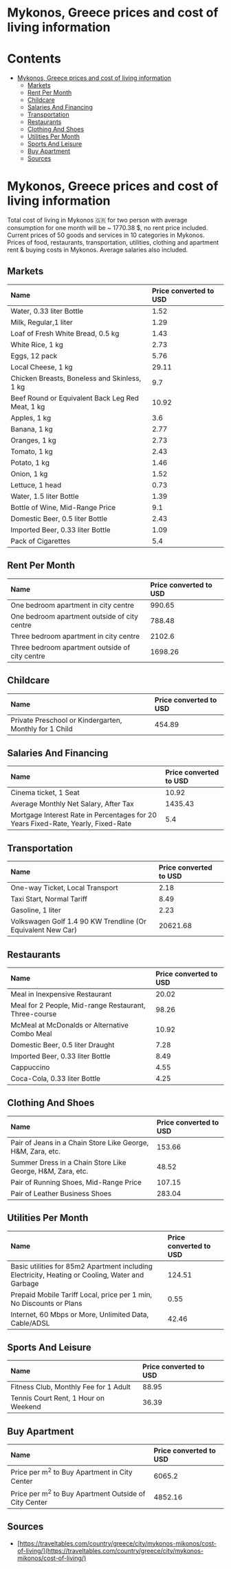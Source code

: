 
Mykonos, Greece prices and cost of living information
=====================================================

Contents
========

* [Mykonos, Greece prices and cost of living information](#mykonos-greece-prices-and-cost-of-living-information)
	* [Markets](#markets)
	* [Rent Per Month](#rent-per-month)
	* [Childcare](#childcare)
	* [Salaries And Financing](#salaries-and-financing)
	* [Transportation](#transportation)
	* [Restaurants](#restaurants)
	* [Clothing And Shoes](#clothing-and-shoes)
	* [Utilities Per Month](#utilities-per-month)
	* [Sports And Leisure](#sports-and-leisure)
	* [Buy Apartment](#buy-apartment)
	* [Sources](#sources)

# Mykonos, Greece prices and cost of living information


Total cost of living in Mykonos 🇬🇷 for two person with average consumption for one month will be ~ 1770.38 $, no rent 
price included. Current prices of 50 goods and services in 10 categories  in Mykonos. Prices of food, restaurants, 
transportation, utilities, clothing and apartment rent & buying costs in Mykonos. Average salaries also included.
## Markets

|Name|Price converted to USD|
| :--- | :--- |
|Water, 0.33 liter Bottle|1.52|
|Milk, Regular,1 liter|1.29|
|Loaf of Fresh White Bread, 0.5 kg|1.43|
|White Rice, 1 kg|2.73|
|Eggs, 12 pack|5.76|
|Local Cheese, 1 kg|29.11|
|Chicken Breasts, Boneless and Skinless, 1 kg|9.7|
|Beef Round or Equivalent Back Leg Red Meat, 1 kg |10.92|
|Apples, 1 kg|3.6|
|Banana, 1 kg|2.77|
|Oranges, 1 kg|2.73|
|Tomato, 1 kg|2.43|
|Potato, 1 kg|1.46|
|Onion, 1 kg|1.52|
|Lettuce, 1 head|0.73|
|Water, 1.5 liter Bottle|1.39|
|Bottle of Wine, Mid-Range Price|9.1|
|Domestic Beer, 0.5 liter Bottle|2.43|
|Imported Beer, 0.33 liter Bottle|1.09|
|Pack of Cigarettes|5.4|
  

## Rent Per Month

|Name|Price converted to USD|
| :--- | :--- |
|One bedroom apartment in city centre|990.65|
|One bedroom apartment outside of city centre|788.48|
|Three bedroom apartment in city centre|2102.6|
|Three bedroom apartment outside of city centre|1698.26|
  

## Childcare

|Name|Price converted to USD|
| :--- | :--- |
|Private Preschool or Kindergarten, Monthly for 1 Child|454.89|
  

## Salaries And Financing

|Name|Price converted to USD|
| :--- | :--- |
|Cinema ticket, 1 Seat|10.92|
|Average Monthly Net Salary, After Tax|1435.43|
|Mortgage Interest Rate in Percentages for 20 Years Fixed-Rate, Yearly, Fixed-Rate|5.4|
  

## Transportation

|Name|Price converted to USD|
| :--- | :--- |
|One-way Ticket, Local Transport|2.18|
|Taxi Start, Normal Tariff|8.49|
|Gasoline, 1 liter|2.23|
|Volkswagen Golf 1.4 90 KW Trendline (Or Equivalent New Car)|20621.68|
  

## Restaurants

|Name|Price converted to USD|
| :--- | :--- |
|Meal in Inexpensive Restaurant|20.02|
|Meal for 2 People, Mid-range Restaurant, Three-course|98.26|
|McMeal at McDonalds or Alternative Combo Meal|10.92|
|Domestic Beer, 0.5 liter Draught|7.28|
|Imported Beer, 0.33 liter Bottle|8.49|
|Cappuccino|4.55|
|Coca-Cola, 0.33 liter Bottle|4.25|
  

## Clothing And Shoes

|Name|Price converted to USD|
| :--- | :--- |
|Pair of Jeans in a Chain Store Like George, H&M, Zara, etc.|153.66|
|Summer Dress in a Chain Store Like George, H&M, Zara, etc.|48.52|
|Pair of Running Shoes, Mid-Range Price|107.15|
|Pair of Leather Business Shoes|283.04|
  

## Utilities Per Month

|Name|Price converted to USD|
| :--- | :--- |
|Basic utilities for 85m2 Apartment including Electricity, Heating or Cooling, Water and Garbage|124.51|
|Prepaid Mobile Tariff Local, price per 1 min, No Discounts or Plans|0.55|
|Internet, 60 Mbps or More, Unlimited Data, Cable/ADSL|42.46|
  

## Sports And Leisure

|Name|Price converted to USD|
| :--- | :--- |
|Fitness Club, Monthly Fee for 1 Adult|88.95|
|Tennis Court Rent, 1 Hour on Weekend|36.39|
  

## Buy Apartment

|Name|Price converted to USD|
| :--- | :--- |
|Price per m<sup>2</sup> to Buy Apartment in City Center|6065.2|
|Price per m<sup>2</sup> to Buy Apartment Outside of City Center|4852.16|
  

## Sources

- [https://traveltables.com/country/greece/city/mykonos-mikonos/cost-of-living/](https://traveltables.com/country/greece/city/mykonos-mikonos/cost-of-living/)
